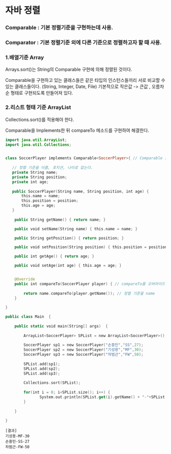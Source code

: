 # 자바 정렬

### Comparable : 기본 정렬기준을 구현하는데 사용.
### Comparator : 기본 정렬기준 외에 다른 기준으로 정렬하고자 할 때 사용.

### 1.배열기준 Array
Arrays.sort()는 String의 Comparable 구현에 의해 정렬된 것이다.

Comparable을 구현하고 있는 클래스들은 같은 타입의 인스턴스들끼리 서로 비교할 수 있는 클래스들이다. (String, Integer, Date, File)
기본적으로 작은값 -> 큰값 ,  오름차순 형태로 구현되도록 만들어져 있다.

### 2.리스트 형태 기준 ArrayList
Collections.sort()를 적용해야 한다.

Comparable을 Implements한 뒤 compareTo 메소드를 구현하여 해결한다.

```swift
import java.util.ArrayList;
import java.util.Collections;


class SoccerPlayer implements Comparable<SoccerPlayer>{ // Comparable 을 implements 한다.
	
   // 정렬 기준을 이름, 포지션, 나이로 잡는다.	
   private String name;
   private String position;
   private int age;
   
   public SoccerPlayer(String name, String position, int age) {
	   this.name = name;
	   this.position = position;
	   this.age = age;
   }
   
	public String getName() { return name; }

	public void setName(String name) { this.name = name; }

	public String getPosition() { return position; }

	public void setPosition(String position) { this.position = position; }

	public int getAge() { return age; }

	public void setAge(int age) { this.age = age; }


	@Override
	public int compareTo(SoccerPlayer player) { // compareTo를 오버라이드 한다. , 매개변수는 SoccerPlayer
		
		return name.compareTo(player.getName()); // 정렬 기준을 name
	}
	
}

public class Main  {
	
	public static void main(String[] args)  {
    	
	    ArrayList<SoccerPlayer> SPList = new ArrayList<SoccerPlayer>();
	    
	    SoccerPlayer sp1 = new SoccerPlayer("손흥민","SS",27);
	    SoccerPlayer sp2 = new SoccerPlayer("기성용","MF",30);
	    SoccerPlayer sp3 = new SoccerPlayer("차범근","FW",50);
	    
	    SPList.add(sp1);
	    SPList.add(sp2);
	    SPList.add(sp3);
	    
	    Collections.sort(SPList);
	    
	    for(int i = 0; i<SPList.size(); i++) {
	    	   System.out.println(SPList.get(i).getName() + "-"+SPList.get(i).getPosition() + "-"+SPList.get(i).getAge());
	    }
	    
	}	
	
}

```

```
[결과]
기성용-MF-30
손흥민-SS-27
차범근-FW-50

```

